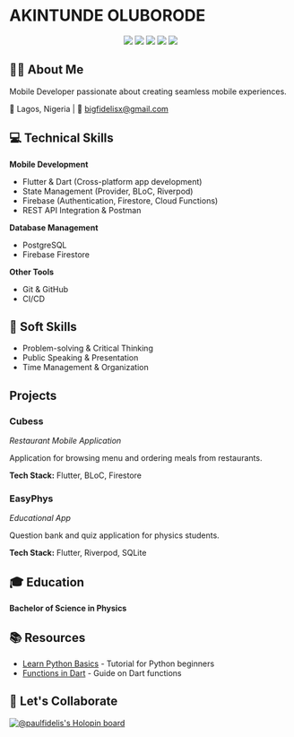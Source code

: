 # AKINTUNDE OLUBORODE

<div align="center">
  <img src="https://img.shields.io/badge/Flutter-02569B?style=for-the-badge&logo=flutter&logoColor=white" />
  <img src="https://img.shields.io/badge/Dart-0175C2?style=for-the-badge&logo=dart&logoColor=white" />
  <img src="https://img.shields.io/badge/Firebase-FFCA28?style=for-the-badge&logo=firebase&logoColor=black" />
  <img src="https://img.shields.io/badge/React-20232A?style=for-the-badge&logo=react&logoColor=61DAFB" />
  <img src="https://img.shields.io/badge/Node.js-339933?style=for-the-badge&logo=nodedotjs&logoColor=white" />
</div>

## 👋🏽 About Me
Mobile  Developer passionate about creating seamless mobile experiences.

📍 Lagos, Nigeria | 📧 [bigfidelisx@gmail.com](mailto:bigfidelisx@gmail.com)

## 💻 Technical Skills

**Mobile Development**
- Flutter & Dart (Cross-platform app development)
- State Management (Provider, BLoC, Riverpod)
- Firebase (Authentication, Firestore, Cloud Functions)
- REST API Integration & Postman


**Database Management**
- PostgreSQL
- Firebase Firestore



**Other Tools**
- Git & GitHub
- CI/CD

## 🧠 Soft Skills
- Problem-solving & Critical Thinking
- Public Speaking & Presentation
- Time Management & Organization




## Projects

### Cubess
*Restaurant Mobile Application*

Application for browsing menu and ordering meals from restaurants.

**Tech Stack:** Flutter, BLoC, Firestore

### EasyPhys
*Educational App*

Question bank and quiz application for physics students.

**Tech Stack:** Flutter, Riverpod, SQLite

## 🎓 Education

**Bachelor of Science in Physics**  



## 📚 Resources

- [Learn Python Basics](https://akinholub.gumroad.com/l/Basic-python) - Tutorial for Python beginners
- [Functions in Dart](https://bigfidelis.notion.site/bigfidelis/Function-In-Dart-4169e29cfdf443cf919854d0d2c2cd44/) - Guide on Dart functions

## 💬 Let's Collaborate 
[![@paulfidelis's Holopin board](https://holopin.me/paulfidelis)](https://holopin.io/@paulfidelis)

<!---
fidelmak/fidelmak is a ✨ special ✨ repository because its `README.md` (this file) appears on your GitHub profile.
You can click the Preview link to take a look at your changes.
--->
